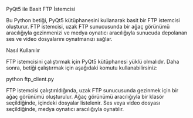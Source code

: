 PyQt5 ile Basit FTP İstemcisi

Bu Python betiği, PyQt5 kütüphanesini kullanarak basit bir FTP istemcisi oluşturur. FTP istemcisi, uzak FTP sunucusunda bir ağaç görünümü aracılığıyla gezinmenizi ve medya oynatıcı aracılığıyla sunucuda depolanan ses ve video dosyalarını oynatmanızı sağlar.

Nasıl Kullanılır

FTP istemcisini çalıştırmak için PyQt5 kütüphanesi yüklü olmalıdır. Daha sonra, betiği çalıştırmak için aşağıdaki komutu kullanabilirsiniz:

python ftp_client.py

FTP istemcisi çalıştırıldığında, uzak FTP sunucusunda gezinmek için bir ağaç görünümü oluşturulur. Ağaç görünümü aracılığıyla bir klasör seçildiğinde, içindeki dosyalar listelenir. Ses veya video dosyası seçildiğinde, medya oynatıcı aracılığıyla oynatılır.



